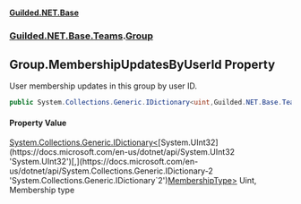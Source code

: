 
#### [Guilded.NET.Base](index 'index')
### [Guilded.NET.Base.Teams](index#Guilded_NET_Base_Teams 'Guilded.NET.Base.Teams').[Group](Group 'Guilded.NET.Base.Teams.Group')
## Group.MembershipUpdatesByUserId Property
User membership updates in this group by user ID.  
```csharp
public System.Collections.Generic.IDictionary<uint,Guilded.NET.Base.Teams.MembershipType> MembershipUpdatesByUserId { get; set; }
```

#### Property Value
[System.Collections.Generic.IDictionary&lt;](https://docs.microsoft.com/en-us/dotnet/api/System.Collections.Generic.IDictionary-2 'System.Collections.Generic.IDictionary`2')[System.UInt32](https://docs.microsoft.com/en-us/dotnet/api/System.UInt32 'System.UInt32')[,](https://docs.microsoft.com/en-us/dotnet/api/System.Collections.Generic.IDictionary-2 'System.Collections.Generic.IDictionary`2')[MembershipType](MembershipType 'Guilded.NET.Base.Teams.MembershipType')[&gt;](https://docs.microsoft.com/en-us/dotnet/api/System.Collections.Generic.IDictionary-2 'System.Collections.Generic.IDictionary`2')
Uint, Membership type
